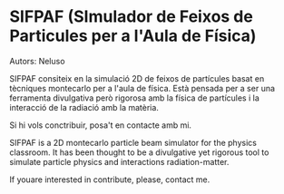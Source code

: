 # SIFPAF (SImulador de Feixos de Particules per a l'Aula de Física)

Autors: Neluso

SIFPAF consiteix en la simulació 2D de feixos de partícules basat en tècniques montecarlo per a l'aula de física. Està 
pensada per a ser una ferramenta divulgativa però rigorosa amb la física de partícules i la interacció de la radiació amb 
la matèria.

Si hi vols conctribuir, posa't en contacte amb mi.


SIFPAF is a 2D montecarlo particle beam simulator for the physics classroom. It has been thought to be a divulgative yet
rigorous tool to simulate particle physics and interactions radiation-matter.

If youare interested in contribute, please, contact me.